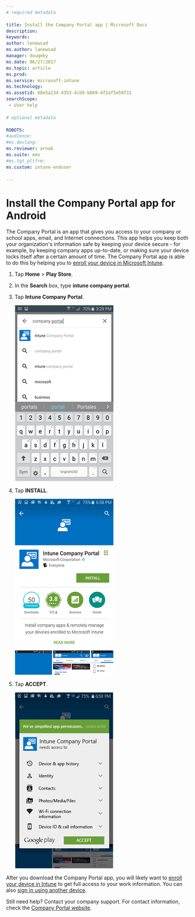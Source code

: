 ```yaml
---
# required metadata

title: Install the Company Portal app | Microsoft Docs
description:
keywords:
author: lenewsad
ms.author: lanewsad
manager: dougeby
ms.date: 06/27/2017
ms.topic: article
ms.prod:
ms.service: microsoft-intune
ms.technology:
ms.assetid: 68e5a234-4353-4cb9-b869-4f2af5e59f31
searchScope:
 - User help

# optional metadata

ROBOTS:  
#audience:
#ms.devlang:
ms.reviewer: arnab
ms.suite: ems
#ms.tgt_pltfrm:
ms.custom: intune-enduser

---
```

# Install the Company Portal app for Android

The Company Portal is an app that gives you access to your company or school apps, email, and Internet connections. This app helps you keep both your organization's information safe by keeping your device secure - for example, by keeping company apps up-to-date, or making sure your device locks itself after a certain amount of time. The Company Portal app is able to do this by helping you to [enroll your device in Microsoft Intune](what-happens-if-you-install-the-company-portal-app-and-enroll-your-device-in-intune-android.md).

1.  Tap **Home** > **Play Store**.

2.  In the **Search** box, type **intune company portal**.

3.  Tap **Intune Company Portal**.

    ![android-search-company-portal](./media/and-cpinstall-1-search-cp.png)

4.  Tap **INSTALL**.

    ![android-install-company-portal](./media/and-cpinstall-2-install.png)

5.  Tap **ACCEPT**.

    ![android-accept-company-portal-terms](./media/and-cpinstall-3-cp-accept.png)

After you download the Company Portal app, you will likely want to [enroll your device in Intune](enroll-your-device-in-Intune-android.md) to get full access to your work information. You can also [sign in using another device](https://docs.microsoft.com/intune-user-help/sign-in-to-the-company-portal#signing-in-from-another-device).

Still need help? Contact your company support. For contact information, check the [Company Portal website](https://portal.manage.microsoft.com#HelpDeskDialog).
